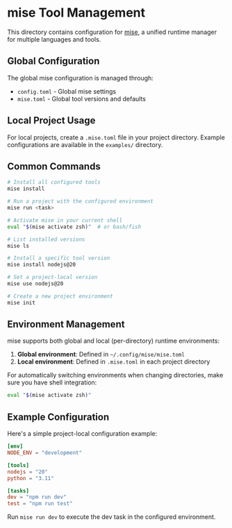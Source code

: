 # mise Tool Management

This directory contains configuration for [mise](https://mise.jdx.dev/), a unified runtime manager for multiple languages and tools.

## Global Configuration

The global mise configuration is managed through:
- `config.toml` - Global mise settings
- `mise.toml` - Global tool versions and defaults

## Local Project Usage

For local projects, create a `.mise.toml` file in your project directory. Example configurations are available in the `examples/` directory.

## Common Commands

```bash
# Install all configured tools
mise install

# Run a project with the configured environment
mise run <task>

# Activate mise in your current shell
eval "$(mise activate zsh)"  # or bash/fish

# List installed versions
mise ls

# Install a specific tool version
mise install nodejs@20

# Set a project-local version
mise use nodejs@20

# Create a new project environment
mise init
```

## Environment Management

mise supports both global and local (per-directory) runtime environments:

1. **Global environment**: Defined in `~/.config/mise/mise.toml`
2. **Local environment**: Defined in `.mise.toml` in each project directory

For automatically switching environments when changing directories, make sure you have shell integration:
```bash
eval "$(mise activate zsh)"
```

## Example Configuration

Here's a simple project-local configuration example:

```toml
[env]
NODE_ENV = "development"

[tools]
nodejs = "20"
python = "3.11"

[tasks]
dev = "npm run dev"
test = "npm run test"
```

Run `mise run dev` to execute the dev task in the configured environment.